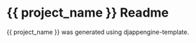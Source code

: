 {{ project_name }} Readme
=========================

{{ project_name }} was generated using djappengine-template.